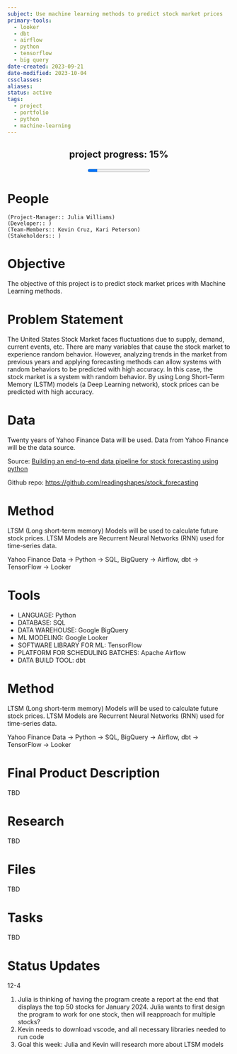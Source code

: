 ```yaml
---
subject: Use machine learning methods to predict stock market prices
primary-tools:
  - looker
  - dbt
  - airflow
  - python
  - tensorflow
  - big query
date-created: 2023-09-21
date-modified: 2023-10-04
cssclasses: 
aliases: 
status: active
tags:
  - project
  - portfolio
  - python
  - machine-learning
---
```


<center><h2>project progress: 15%</h2><progress value="15" max="100"></progress></center>

# People
	(Project-Manager:: Julia Williams)
	(Developer:: )
	(Team-Members:: Kevin Cruz, Kari Peterson)
	(Stakeholders:: )

# Objective
The objective of this project is to predict stock market prices with Machine Learning methods. 

# Problem Statement
The United States Stock Market faces fluctuations due to supply, demand, current events, etc. There are many variables that cause the stock market to experience random behavior. However, analyzing trends in the market from previous years and applying forecasting methods can allow systems with random behaviors to be predicted with high accuracy. In this case, the stock market is a system with random behavior. By using Long Short-Term Memory (LSTM) models (a Deep Learning network), stock prices can be predicted with high accuracy.

# Data

Twenty years of Yahoo Finance Data will be used. Data from Yahoo Finance will be the data source. 

Source: [Building an end-to-end data pipeline for stock forecasting using python](https://medium.com/@dana.fatadilla123/building-an-end-to-end-data-pipeline-for-stock-forecasting-using-python-63a857be11fe)

Github repo: https://github.com/readingshapes/stock_forecasting

# Method
LTSM (Long short-term memory) Models will be used to calculate future stock prices. LTSM Models are Recurrent Neural Networks (RNN) used for time-series data. 

Yahoo Finance Data -> Python -> SQL, BigQuery -> Airflow, dbt -> TensorFlow -> Looker

# Tools
- LANGUAGE: Python
- DATABASE: SQL
- DATA WAREHOUSE: Google BigQuery
- ML MODELING: Google Looker
- SOFTWARE LIBRARY FOR ML: TensorFlow 
- PLATFORM FOR SCHEDULING BATCHES: Apache Airflow 
- DATA BUILD TOOL: dbt

# Method
LTSM (Long short-term memory) Models will be used to calculate future stock prices. LTSM Models are Recurrent Neural Networks (RNN) used for time-series data. 

Yahoo Finance Data -> Python -> SQL, BigQuery -> Airflow, dbt -> TensorFlow -> Looker

# Final Product Description
TBD

# Research
TBD

# Files
TBD

# Tasks
TBD

# Status Updates
12-4
1. Julia is thinking of having the program create a report at the end that displays the top 50 stocks for January 2024. Julia wants to first design the program to work for one stock, then will reapproach for multiple stocks? 
3. Kevin needs to download vscode, and all necessary libraries needed to run code
4. Goal this week: Julia and Kevin will research more about LTSM models


